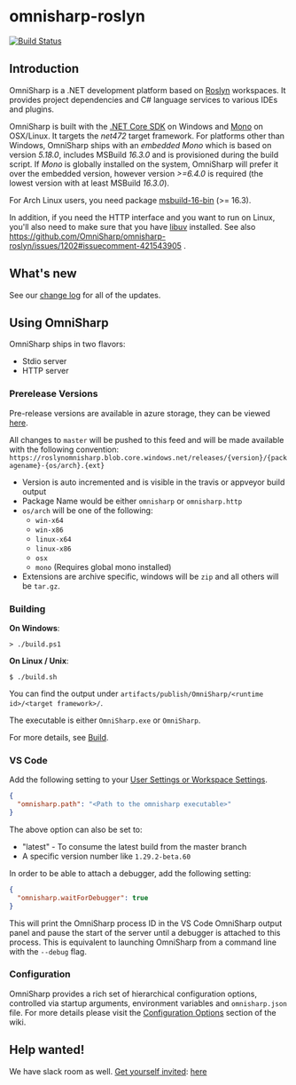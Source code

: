omnisharp-roslyn
================

[![Build Status](https://dev.azure.com/omnisharp/Builds/_apis/build/status/OmniSharp.omnisharp-roslyn?branchName=master)](https://dev.azure.com/omnisharp/Builds/_build/latest?definitionId=2&branchName=master)

## Introduction

OmniSharp is a .NET development platform based on [Roslyn](https://github.com/dotnet/roslyn) workspaces. It provides project dependencies and C# language services to various IDEs and plugins.

OmniSharp is built with the [.NET Core SDK](https://dot.net/) on Windows and [Mono](http://www.mono-project.com/) on OSX/Linux. It targets the *net472* target framework. For platforms other than Windows, OmniSharp ships with an *embedded Mono* which is based on version *5.18.0*, includes MSBuild *16.3.0* and is provisioned during the build script. If *Mono* is globally installed on the system, OmniSharp will prefer it over the embedded version, however version *>=6.4.0* is required (the lowest version with at least MSBuild *16.3.0*).

For Arch Linux users, you need package [msbuild-16-bin](https://aur.archlinux.org/packages/msbuild-16-bin/) (>= 16.3).

In addition, if you need the HTTP interface and you want to run on Linux, you'll also need to make sure that you have [libuv](http://libuv.org) installed. See also https://github.com/OmniSharp/omnisharp-roslyn/issues/1202#issuecomment-421543905 .

## What's new

See our [change log](https://github.com/OmniSharp/omnisharp-roslyn/blob/master/CHANGELOG.md) for all of the updates.

## Using OmniSharp

OmniSharp ships in two flavors:

* Stdio server
* HTTP server 

### Prerelease Versions
Pre-release versions are available in azure storage, they can be viewed [here](https://roslynomnisharp.blob.core.windows.net/releases?restype=container&comp=list).

All changes to `master` will be pushed to this feed and will be made available with the following convention:
`https://roslynomnisharp.blob.core.windows.net/releases/{version}/{packagename}-{os/arch}.{ext}`

* Version is auto incremented and is visible in the travis or appveyor build output
* Package Name would be either `omnisharp` or `omnisharp.http`
* `os/arch` will be one of the following:
  * `win-x64`
  * `win-x86`
  * `linux-x64`
  * `linux-x86`
  * `osx`
  * `mono`  (Requires global mono installed)
* Extensions are archive specific, windows will be `zip` and all others will be `tar.gz`.

### Building

**On Windows**:

```
> ./build.ps1
```

**On Linux / Unix**:

```
$ ./build.sh
```

You can find the output under `artifacts/publish/OmniSharp/<runtime id>/<target framework>/`.

The executable is either `OmniSharp.exe` or `OmniSharp`.

For more details, see [Build](https://github.com/OmniSharp/omnisharp-roslyn/blob/master/BUILD.md).

### VS Code

Add the following setting to your [User Settings or Workspace Settings](https://code.visualstudio.com/Docs/customization/userandworkspace).

``` JSON
{
  "omnisharp.path": "<Path to the omnisharp executable>"
}
```

The above option can also be set to:
* "latest" - To consume the latest build from the master branch
* A specific version number like `1.29.2-beta.60`

In order to be able to attach a debugger, add the following setting:

```JSON
{
  "omnisharp.waitForDebugger": true
}
```

This will print the OmniSharp process ID in the VS Code OmniSharp output panel and pause the start of the server until a debugger is attached to this process. This is equivalent to launching OmniSharp from a command line with the `--debug` flag.

### Configuration

OmniSharp provides a rich set of hierarchical configuration options, controlled via startup arguments, environment variables and `omnisharp.json` file. For more details please visit the [Configuration Options](https://github.com/OmniSharp/omnisharp-roslyn/wiki/Configuration-Options) section of the wiki.

## Help wanted!

We have slack room as well. [Get yourself invited](https://omnisharp.herokuapp.com/): [here](https://omnisharp.herokuapp.com/)

